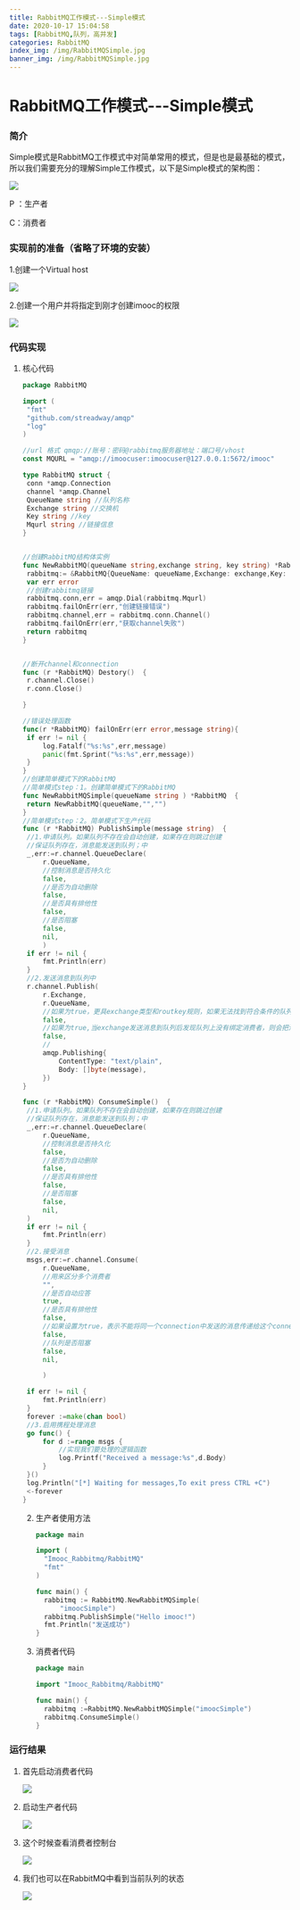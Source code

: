 ```yaml
---
title: RabbitMQ工作模式---Simple模式
date: 2020-10-17 15:04:58
tags: [RabbitMQ,队列，高并发]
categories: RabbitMQ
index_img: /img/RabbitMQSimple.jpg
banner_img: /img/RabbitMQSimple.jpg
---
```


# RabbitMQ工作模式---Simple模式

### 简介

Simple模式是RabbitMQ工作模式中对简单常用的模式，但是也是最基础的模式，所以我们需要充分的理解Simple工作模式，以下是Simple模式的架构图：

![](https://gitee.com/coderth/blogimage/raw/master/img/20201017151058.png)

P ：生产者

C：消费者



### 实现前的准备（省略了环境的安装）

1.创建一个Virtual host

![](https://gitee.com/coderth/blogimage/raw/master/img/20201017151540.png)

2.创建一个用户并将指定到刚才创建imooc的权限

![](https://gitee.com/coderth/blogimage/raw/master/img/20201017151338.png)





### 代码实现

1. 核心代码

   ```go
   package RabbitMQ
   
   import (
   	"fmt"
   	"github.com/streadway/amqp"
   	"log"
   )
   
   //url 格式 qmqp://账号：密码@rabbitmq服务器地址：端口号/vhost
   const MQURL = "amqp://imoocuser:imoocuser@127.0.0.1:5672/imooc"
   
   type RabbitMQ struct {
   	conn *amqp.Connection
   	channel *amqp.Channel
   	QueueName string //队列名称
   	Exchange string //交换机
   	Key string //key
   	Mqurl string //链接信息
   }
   
   
   //创建RabbitMQ结构体实例
   func NewRabbitMQ(queueName string,exchange string, key string) *RabbitMQ {
   	rabbitmq:= &RabbitMQ{QueueName: queueName,Exchange: exchange,Key: key,Mqurl: MQURL}
   	var err error
   	//创建rabbitmq链接
   	rabbitmq.conn,err = amqp.Dial(rabbitmq.Mqurl)
   	rabbitmq.failOnErr(err,"创建链接错误")
   	rabbitmq.channel,err = rabbitmq.conn.Channel()
   	rabbitmq.failOnErr(err,"获取channel失败")
   	return rabbitmq
   }
   
   
   //断开channel和connection
   func (r *RabbitMQ) Destory()  {
   	r.channel.Close()
   	r.conn.Close()
   
   }
   
   //错误处理函数
   func(r *RabbitMQ) failOnErr(err error,message string){
   	if err != nil {
   		log.Fatalf("%s:%s",err,message)
   		panic(fmt.Sprint("%s:%s",err,message))
   	}
   }
   //创建简单模式下的RabbitMQ
   //简单模式step：1。创建简单模式下的RabbitMQ
   func NewRabbitMQSimple(queueName string ) *RabbitMQ  {
   	return NewRabbitMQ(queueName,"","")
   }
   //简单模式step：2。简单模式下生产代码
   func (r *RabbitMQ) PublishSimple(message string)  {
   	//1.申请队列。如果队列不存在会自动创建，如果存在则跳过创建
   	//保证队列存在，消息能发送到队列；中
   	_,err:=r.channel.QueueDeclare(
   		r.QueueName,
   		//控制消息是否持久化
   		false,
   		//是否为自动删除
   		false,
   		//是否具有排他性
   		false,
   		//是否阻塞
   		false,
   		nil,
   		)
   	if err != nil {
   		fmt.Println(err)
   	}
   	//2.发送消息到队列中
   	r.channel.Publish(
   		r.Exchange,
   		r.QueueName,
   		//如果为true，更具exchange类型和routkey规则，如果无法找到符合条件的队列那么会把发送的小时返还给发送者
   		false,
   		//如果为true,当exchange发送消息到队列后发现队列上没有绑定消费者，则会把消息返还给发送着
   		false,
   		//
   		amqp.Publishing{
   			ContentType: "text/plain",
   			Body: []byte(message),
   		})
   }
   
   func (r *RabbitMQ) ConsumeSimple()  {
   	//1.申请队列。如果队列不存在会自动创建，如果存在则跳过创建
   	//保证队列存在，消息能发送到队列；中
   	_,err:=r.channel.QueueDeclare(
   		r.QueueName,
   		//控制消息是否持久化
   		false,
   		//是否为自动删除
   		false,
   		//是否具有排他性
   		false,
   		//是否阻塞
   		false,
   		nil,
   	)
   	if err != nil {
   		fmt.Println(err)
   	}
   	//2.接受消息
   	msgs,err:=r.channel.Consume(
   		r.QueueName,
   		//用来区分多个消费者
   		"",
   		//是否自动应答
   		true,
   		//是否具有排他性
   		false,
   		//如果设置为true，表示不能将同一个connection中发送的消息传递给这个connection中的消费者
   		false,
   		//队列是否阻塞
   		false,
   		nil,
   
   		)
   
   	if err != nil {
   		fmt.Println(err)
   	}
   	forever :=make(chan bool)
   	//3.启用携程处理消息
   	go func() {
   		for d :=range msgs {
   			//实现我们要处理的逻辑函数
   			log.Printf("Received a message:%s",d.Body)
   		}
   	}()
   	log.Println("[*] Waiting for messages,To exit press CTRL +C")
   	<-forever
   }
   ```

   

   2. 生产者使用方法

      ```go
      package main
      
      import (
      	"Imooc_Rabbitmq/RabbitMQ"
      	"fmt"
      )
      
      func main() {
      	rabbitmq := RabbitMQ.NewRabbitMQSimple(
      		"imoocSimple")
      	rabbitmq.PublishSimple("Hello imooc!")
      	fmt.Println("发送成功")
      }
      
      ```

      

   3. 消费者代码

      ```go
      package main
      
      import "Imooc_Rabbitmq/RabbitMQ"
      
      func main() {
      	rabbitmq :=RabbitMQ.NewRabbitMQSimple("imoocSimple")
      	rabbitmq.ConsumeSimple()
      }
      ```

      

### 运行结果

1. 首先启动消费者代码

   ![](https://gitee.com/coderth/blogimage/raw/master/img/20201017154407.png)

2. 启动生产者代码

   ![](https://gitee.com/coderth/blogimage/raw/master/img/20201017154455.png)

3. 这个时候查看消费者控制台

   ![](https://gitee.com/coderth/blogimage/raw/master/img/20201017154531.png)

4. 我们也可以在RabbitMQ中看到当前队列的状态

   ![](https://gitee.com/coderth/blogimage/raw/master/img/20201017154704.png)

